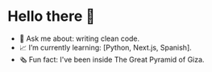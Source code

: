 # Hello there 👋

- 💬 Ask me about: writing clean code.
- 📈 I’m currently learning: [Python, Next.js, Spanish].
- 🗞️ Fun fact: I've been inside The Great Pyramid of Giza.

<!--
Here are some ideas to get you started:

- 🔭 I’m currently working on ... 
- 🌱 I’m currently learning ...
- 👯 I’m looking to collaborate on ...
- 🤔 I’m looking for help with ...
-->
